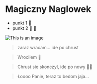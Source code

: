 # Magiczny Naglowek

- punkt 1 :pineapple:
- punkt 2 :pineapple: :pineapple:

![This is an image](https://camo.githubusercontent.com/ab6495c30fd0bdd52bcdfc65d68f1f5dfed70dc2e4b3ba41bcad5015a0affbbf/68747470733a2f2f6a657373656d69746368656c6c2e6d652f70696e656170706c652f696d672f70696e656170706c652e706e67)

> zaraz wracam...
> ide po chrust

> Wrocilem :house_with_garden:

> Chrust sie skonczyl, ide po nowy :deciduous_tree::runner:

> Łoooo Panie, teraz to bedom jaja...
